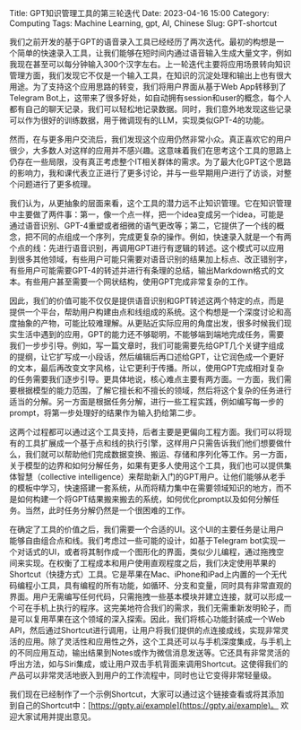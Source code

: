 Title: GPT知识管理工具的第三轮迭代
Date: 2023-04-16 15:00
Category: Computing
Tags: Machine Learning, gpt, AI, Chinese
Slug: GPT-shortcut

我们之前开发的基于GPT的语音录入工具已经经历了两次迭代。最初的构想是一个简单的快速录入工具，让我们能够在短时间内通过语音输入生成大量文字，例如我现在甚至可以每分钟输入300个汉字左右。上一轮迭代主要将应用场景转向知识管理方面，我们发现它不仅是一个输入工具，在知识的沉淀处理和输出上也有很大用途。为了支持这个应用思路的转变，我们将用户界面从基于Web App转移到了Telegram Bot上，这带来了很多好处，如自动拥有session和user的概念，每个人都有自己的聊天记录，我们可以轻松地记录数据。同时，我们意外地发现这些记录可以作为很好的训练数据，用于微调现有的LLM，实现类似GPT-4的功能。

然而，在与更多用户交流后，我们发现这个应用仍然非常小众。真正喜欢它的用户很少，大多数人对这样的应用并不感兴趣。这意味着我们在思考这个工具的思路上仍存在一些局限，没有真正考虑整个IT相关群体的需求。为了最大化GPT这个思路的影响力，我和课代表立正进行了更多讨论，并与一些早期用户进行了访谈，对整个问题进行了更多梳理。

我们认为，从更抽象的层面来看，这个工具的潜力远不止知识管理。它在知识管理中主要做了两件事：第一，像一个点一样，把一个idea变成另一个idea，可能是通过语音识别、GPT-4重塑或者细微的语气更改等；第二，它提供了一个线的概念，把不同的点组成一个序列，完成更复杂的操作。例如，快速录入就是一个有两个点的线：先进行语音识别，再调用GPT进行有逻辑的转述。这个模式可以应用到很多其他领域，有些用户可能只需要对语音识别的结果加上标点、改正错别字，有些用户可能需要GPT-4的转述并进行有条理的总结，输出Markdown格式的文本。有些用户甚至需要一个网状结构，使用GPT完成非常复杂的工作。

因此，我们的价值可能不仅仅是提供语音识别和GPT转述这两个特定的点，而是提供一个平台，帮助用户构建由点和线组成的系统。这个构想是一个深度讨论和高度抽象的产物，可能比较难理解。从更贴近实际应用的角度出发，很多时候我们现实生活中遇到的应用，GPT的能力还不够聪明，不能够端到端地完成任务，需要我们一步步引导。例如，写一篇文章时，我们可能需要先给GPT几个关键字组成的提纲，让它扩写成一小段话，然后编辑后再口述给GPT，让它润色成一个更好的文本，最后再改变文字风格，让它更利于传播。所以，使用GPT完成相对复杂的任务需要我们逐步引导。更具体地说，核心难点主要有两方面。一方面，我们需要根据模型的能力范围，了解它擅长和不擅长的领域，然后将这个复杂的任务进行适当的分解。另一方面是根据任务分解，进行一些工程实践，例如编写每一步的prompt，将第一步处理好的结果作为输入扔给第二步。

这两个过程都可以通过这个工具支持，后者主要是更偏向工程方面。我们可以将现有的工具扩展成一个基于点和线的执行引擎，这样用户只需告诉我们他们想要做什么，我们就可以帮助他们完成数据变换、搬运、存储和序列化等工作。另一方面，关于模型的边界和如何分解任务，如果有更多人使用这个工具，我们也可以提供集体智慧（collective intelligence）来帮助新入门的GPT用户。让他们能够从老手的模板中学习，快速搭建一套系统，从而将精力集中在需要领域知识的地方，而不是如何构建一个将GPT结果搬来搬去的系统，如何优化prompt以及如何分解任务。当然，此时任务分解仍然是一个很困难的工作。

在确定了工具的价值之后，我们需要一个合适的UI。这个UI的主要任务是让用户能够自由组合点和线。我们考虑过一些可能的设计，如基于Telegram bot实现一个对话式的UI，或者将其制作成一个图形化的界面，类似少儿编程，通过拖拽空间来实现。在权衡了工程成本和用户使用直观程度之后，我们决定使用苹果的Shortcut（快捷方式）工具。它是苹果在Mac、iPhone和iPad上内置的一个无代码编程小工具，具有编程的所有功能，如循环、分支和变量，同时具有非常直观的界面。用户无需编写任何代码，只需拖拽一些基本模块并建立连接，就可以形成一个可在手机上执行的程序。这完美地符合我们的需求，我们无需重新发明轮子，而是可以复用苹果在这个领域的深入探索。因此，我们将核心功能封装成一个Web API，然后通过Shortcut进行调用，让用户将我们提供的点连接成线，实现非常灵活的应用。除了灵活性和应用性之外，这个工具还可以与手机深度集成，与手机上的不同应用互动，输出结果到Notes或作为微信消息发送等。它还具有非常灵活的呼出方法，如与Siri集成，或让用户双击手机背面来调用Shortcut。这使得我们的产品可以非常灵活地嵌入到用户的工作流程中，同时也让它变得非常轻量级。

我们现在已经制作了一个示例Shortcut，大家可以通过这个链接查看或将其添加到自己的Shortcut中：[https://gpty.ai/example](https://gpty.ai/example)。 欢迎大家试用并提出意见。